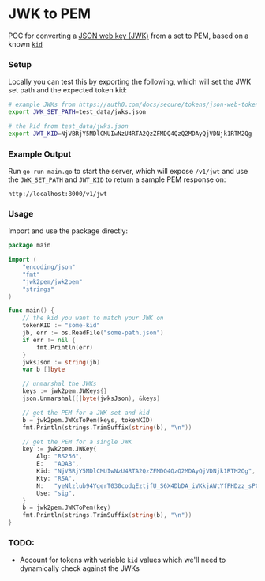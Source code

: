 # JWK to PEM

POC for converting a [JSON web key (JWK)](https://www.rfc-editor.org/rfc/rfc7515#section-4.1.3) from a set to PEM, based on a known [`kid`](https://www.rfc-editor.org/rfc/rfc7515#section-4.1.4)

### Setup

Locally you can test this by exporting the following, which will set the JWK set
path and the expected token kid:

```bash
# example JWKs from https://auth0.com/docs/secure/tokens/json-web-tokens/json-web-key-set-properties
export JWK_SET_PATH=test_data/jwks.json

# the kid from test_data/jwks.json
export JWT_KID=NjVBRjY5MDlCMUIwNzU4RTA2QzZFMDQ4QzQ2MDAyQjVDNjk1RTM2Qg
```

### Example Output
Run `go run main.go` to start the server, which will expose `/v1/jwt` and use the
`JWK_SET_PATH` and `JWT_KID` to return a sample PEM response on:

```
http://localhost:8000/v1/jwt
```

### Usage
Import and use the package directly:

```go
package main

import (
    "encoding/json"
    "fmt"
    "jwk2pem/jwk2pem"
    "strings"
)

func main() {
    // the kid you want to match your JWK on
    tokenKID := "some-kid"
    jb, err := os.ReadFile("some-path.json")
    if err != nil {
        fmt.Println(err)
    }
    jwksJson := string(jb)
    var b []byte

    // unmarshal the JWKs
    keys := jwk2pem.JWKeys{}
    json.Unmarshal([]byte(jwksJson), &keys)

    // get the PEM for a JWK set and kid
    b = jwk2pem.JWKsToPem(keys, tokenKID)
    fmt.Println(strings.TrimSuffix(string(b), "\n"))

    // get the PEM for a single JWK
    key := jwk2pem.JWKey{
        Alg: "RS256",
        E:   "AQAB",
        Kid: "NjVBRjY5MDlCMUIwNzU4RTA2QzZFMDQ4QzQ2MDAyQjVDNjk1RTM2Qg",
        Kty: "RSA",
        N:   "yeNlzlub94YgerT030codqEztjfU_S6X4DbDA_iVKkjAWtYfPHDzz_sPCT1Axz6isZdf3lHpq_gYX4Sz-cbe4rjmigxUxr-FgKHQy3HeCdK6hNq9ASQvMK9LBOpXDNn7mei6RZWom4wo3CMvvsY1w8tjtfLb-yQwJPltHxShZq5-ihC9irpLI9xEBTgG12q5lGIFPhTl_7inA1PFK97LuSLnTJzW0bj096v_TMDg7pOWm_zHtF53qbVsI0e3v5nmdKXdFf9BjIARRfVrbxVxiZHjU6zL6jY5QJdh1QCmENoejj_ytspMmGW7yMRxzUqgxcAqOBpVm0b-_mW3HoBdjQ",
        Use: "sig",
    }
    b = jwk2pem.JWKToPem(key)
    fmt.Println(strings.TrimSuffix(string(b), "\n"))
}
```

### TODO:
- Account for tokens with variable `kid` values which we'll need to dynamically check against the JWKs

